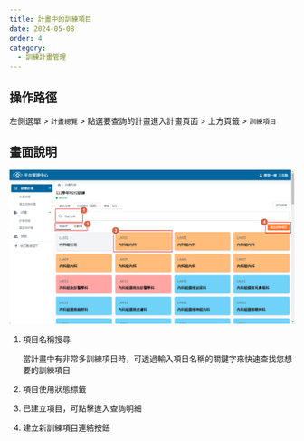 ```yaml
---
title: 計畫中的訓練項目
date: 2024-05-08
order: 4
category:
  - 訓練計畫管理
---
```


## 操作路徑

左側選單 > ```計畫總覽``` > 點選要查詢的計畫進入計畫頁面 > 上方頁籤 > ```訓練項目```

## 畫面說明

![訓練項目畫面](images/program-items-1.png)

1. 項目名稱搜尋

   當計畫中有非常多訓練項目時，可透過輸入項目名稱的關鍵字來快速查找您想要的訓練項目

2. 項目使用狀態標籤
3. 已建立項目，可點擊進入查詢明細
4. 建立新訓練項目連結按鈕
